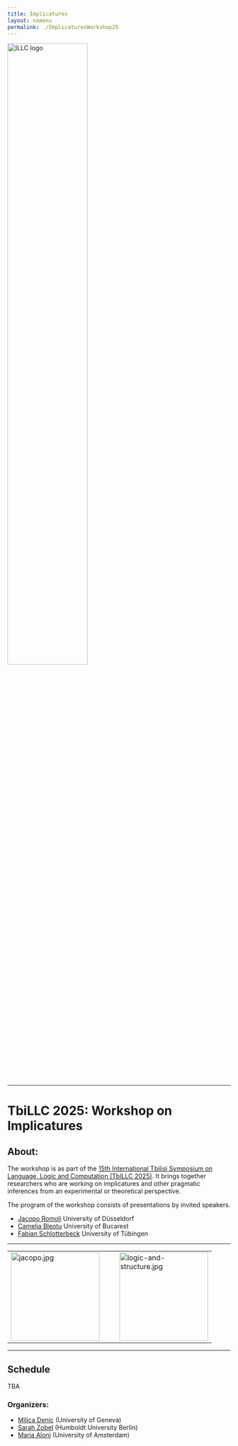 ```yaml
---
title: Implicatures  
layout: nomenu
permalink: ./ImplicaturesWorkshop25
---
```


<a href="https://www.illc.uva.nl" target="_blank">
  <img src="{{ site.baseurl }}/style/illclogo.png" alt="ILLC logo" width="60%" class="illclogo"/>
</a>
<hr/>

# TbiLLC 2025: Workshop on Implicatures

## About: 

The workshop is as part of the [15th International Tbilisi Symposium on Language, Logic and Computation (TbILLC 2025)](https://events.illc.uva.nl/Tbilisi/Tbilisi2025/). It 
brings together researchers who are working on implicatures and other pragmatic inferences from an experimental or theoretical perspective.<br>

The program of the workshop consists of presentations by invited speakers.

* [Jacopo Romoli](https://www.jacoporomoli.com/)  University of Düsseldorf<br>
* [Camelia Bleotu](https://www.adinacameliableotu.com/) University of Bucarest<br>
* [Fabian Schlotterbeck](https://fabianschlotterbeck.github.io/) University of Tübingen<br>

<center>
  <hr class="bookcover"/>
  <table>
    <tbody>
      <tr>
        <td class="bookcover">
          <a href="https://www.jacoporomoli.com/">
            <img src="{{ site.baseurl }}/resources/jacopo.jpg" alt="jacopo.jpg" width="200">
          </a>
        </td>
        <td>
          &nbsp;&nbsp;&nbsp;
        </td>
        <td class="bookcover">
          <a href="https://link.springer.com/book/10.1007/978-1-4471-4558-5">
            <img src="{{ site.baseurl }}/resources/logic-and-structure.jpg" alt="logic-and-structure.jpg" width="200">
          </a>
        </td>
      </tr>
    </tbody>
  </table>
  <hr class="bookcover"/>
</center>

## Schedule
TBA

### Organizers: 
* [Milica Denic](https://sites.google.com/view/milicadenic/) (University of Geneva)
* [Sarah Zobel](https://sarahzobel.net) (Humboldt University Berlin)
* [Maria Aloni](https://www.marialoni.org) (University of Amsterdam)
 

